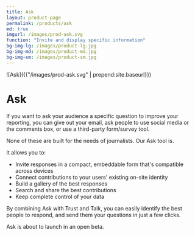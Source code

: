 ```yaml
---
title: Ask
layout: product-page
permalink: /products/ask
md: true
imgurl: /images/prod-ask.svg
function: "Invite and display specific information"
bg-img-lg: /images/product-lg.jpg
bg-img-md: /images/product-md.jpg
bg-img-sm: /images/product-sm.jpg
---
```


![Ask]({{"/images/prod-ask.svg" | prepend:site.baseurl}})

# Ask 

If you want to ask your audience a specific question to improve your reporting, you can give out your email, ask people to use social media or the comments box, or use a third-party form/survey tool.

None of these are built for the needs of journalists. Our Ask tool is. 

It allows you to:

* Invite responses in a compact, embeddable form that's compatible across devices
* Connect contributions to your users' existing on-site identity 
* Build a gallery of the best responses 
* Search and share the best contributions 
* Keep complete control of your data

By combining Ask with Trust and Talk, you can easily identify the best people to respond, and send them your questions in just a few clicks.

Ask is about to launch in an open beta. 

